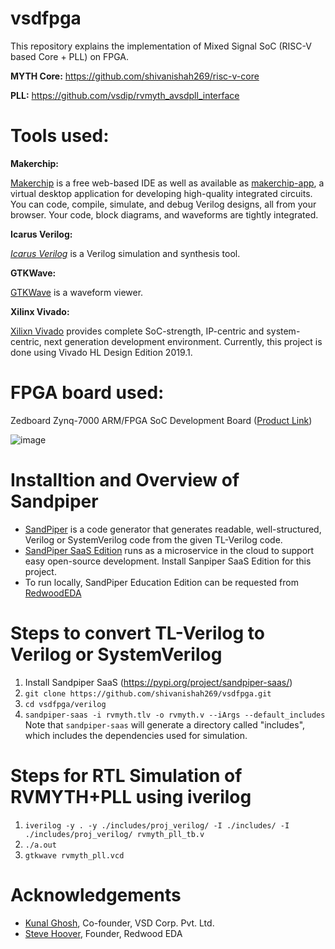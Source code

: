 # vsdfpga
This repository explains the implementation of Mixed Signal SoC (RISC-V based Core + PLL) on FPGA.

__MYTH Core:__ https://github.com/shivanishah269/risc-v-core

__PLL:__ https://github.com/vsdip/rvmyth_avsdpll_interface

# Tools used:

__Makerchip:__  

[Makerchip](https://www.makerchip.com/) is a free web-based IDE as well as available as [makerchip-app](https://gitlab.com/rweda/makerchip-app), a virtual desktop application for developing high-quality integrated circuits. You can code, compile, simulate, and debug Verilog designs, all from your browser. Your code, block diagrams, and waveforms are tightly integrated.

__Icarus Verilog:__

[_Icarus Verilog_](http://iverilog.icarus.com/) is a Verilog simulation and synthesis tool.

__GTKWave:__

[GTKWave](http://gtkwave.sourceforge.net/) is a waveform viewer.

__Xilinx Vivado:__

[Xilixn Vivado](https://www.xilinx.com/support/university/vivado.html) provides complete SoC-strength, IP-centric and system-centric, next generation development environment. Currently, this project is done using Vivado HL Design Edition 2019.1.

# FPGA board used:
Zedboard Zynq-7000 ARM/FPGA SoC Development Board ([Product Link](https://www.avnet.com/wps/portal/us/products/avnet-boards/avnet-board-families/zedboard/))

![image](https://user-images.githubusercontent.com/15063738/125192735-f9c65b80-e266-11eb-9130-799199fa208a.png)


# Installtion and Overview of Sandpiper
* [SandPiper](https://www.redwoodeda.com/products) is a code generator that generates readable, well-structured, Verilog or SystemVerilog code from the given TL-Verilog code.
* [SandPiper SaaS Edition](https://pypi.org/project/sandpiper-saas/) runs as a microservice in the cloud to support easy open-source development. Install Sanpiper SaaS Edition for this project. 
* To run locally, SandPiper Education Edition can be requested from [RedwoodEDA](https://www.redwoodeda.com/products)

# Steps to convert TL-Verilog to Verilog or SystemVerilog

1. Install Sandpiper SaaS (https://pypi.org/project/sandpiper-saas/)
2. `git clone https://github.com/shivanishah269/vsdfpga.git`
3. `cd vsdfpga/verilog`
4. `sandpiper-saas -i rvmyth.tlv -o rvmyth.v --iArgs --default_includes`
Note that `sandpiper-saas` will generate a directory called "includes", which includes the dependencies used for simulation.

# Steps for RTL Simulation of RVMYTH+PLL using iverilog

1. `iverilog -y . -y ./includes/proj_verilog/ -I ./includes/ -I ./includes/proj_verilog/ rvmyth_pll_tb.v`
2. `./a.out`
3. `gtkwave rvmyth_pll.vcd`

# Acknowledgements
- [Kunal Ghosh](https://github.com/kunalg123), Co-founder, VSD Corp. Pvt. Ltd.
- [Steve Hoover](https://github.com/stevehoover), Founder, Redwood EDA
